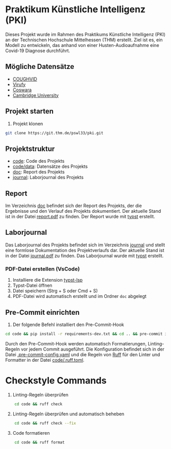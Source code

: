 # Praktikum Künstliche Intelligenz (PKI)

Dieses Projekt wurde im Rahmen des Praktikums Künstliche Intelligenz (PKI) an der Technischen Hochschule Mittelhessen (THM) erstellt. Ziel ist es, ein Modell zu entwickeln, das anhand von einer Husten-Audioaufnahme eine Covid-19 Diagnose durchführt.

## Mögliche Datensätze

- [COUGHVID](https://c4science.ch/diffusion/10770/)
- [Virufy](https://github.com/virufy/virufy-data)
- [Coswara](https://www.kaggle.com/datasets/sarabhian/coswara-dataset-heavy-cough)
- [Cambridge University](https://www.covid-19-sounds.org/en/blog/neurips_dataset.html)

## Projekt starten

1. Projekt klonen

```bash
git clone https://git.thm.de/pswl33/pki.git
```

## Projektstruktur

- [code](/code): Code des Projekts
- [code/data](code/data): Datensätze des Projekts
- [doc](/doc): Report des Projekts
- [journal](/journal): Laborjournal des Projekts

## Report

Im Verzeichnis [doc](/doc) befindet sich der Report des Projekts, der die Ergebnisse und den Verlauf des Projekts dokumentiert. Der aktuelle Stand ist in der Datei [report.pdf](/doc/report.pdf) zu finden. Der Report wurde mit [typst](https://typst.app) erstellt.

## Laborjournal

Das Laborjournal des Projekts befindet sich im Verzeichnis [journal](/journal) und stellt eine formlose Dokumentation des Projektverlaufs dar. Der aktuelle Stand ist in der Datei [journal.pdf](/journal/journal.pdf) zu finden. Das Laborjournal wurde mit [typst](https://typst.app) erstellt.

### PDF-Datei erstellen (VsCode)

1. Installiere die Extension [typst-lsp]( https://marketplace.visualstudio.com/items?itemName=nvarner.typst-lsp)
2. Typst-Datei öffnen
3. Datei speichern (Strg + S oder Cmd + S)
4. PDF-Datei wird automatisch erstellt und im Ordner `doc` abgelegt

## Pre-Commit einrichten

1. Der folgende Befehl installiert den Pre-Commit-Hook

```bash
cd code && pip install -r requirements-dev.txt && cd .. && pre-commit install
```

Durch den Pre-Commit-Hook werden automatisch Formatierungen, Linting-Regeln vor jedem Commit ausgeführt.
Die Konfiguration befindet sich in der Datei [.pre-commit-config.yaml](/.pre-commit-config.yaml) und die
Regeln von [Ruff](https://docs.astral.sh/ruff/) für den Linter und Formatter in der Datei [code/.ruff.toml](code/ruff.toml).

# Checkstyle Commands

1. Linting-Regeln überprüfen
```bash
	cd code && ruff check
```

2. Linting-Regeln überprüfen und automatisch beheben
```bash
	cd code && ruff check --fix
```

3. Code formatieren
```bash
	cd code && ruff format
```
